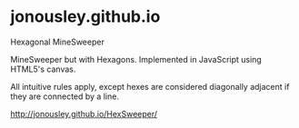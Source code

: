 # jonousley.github.io
Hexagonal MineSweeper

MineSweeper but with Hexagons.  Implemented in JavaScript using HTML5's canvas.

All intuitive rules apply, except hexes are considered diagonally adjacent if they are connected by a line.

http://jonousley.github.io/HexSweeper/
